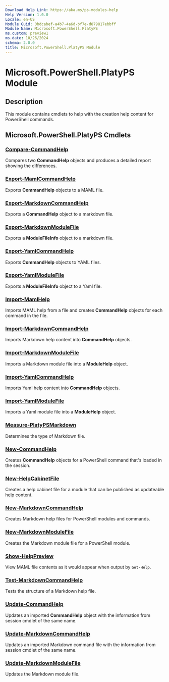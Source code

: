 ```yaml
---
Download Help Link: https://aka.ms/ps-modules-help
Help Version: 1.0.0
Locale: en-US
Module Guid: 0bdcabef-a4b7-4a6d-bf7e-d879817ebbff
Module Name: Microsoft.PowerShell.PlatyPS
ms.custom: preview1
ms.date: 10/26/2024
schema: 2.0.0
title: Microsoft.PowerShell.PlatyPS Module
---
```


# Microsoft.PowerShell.PlatyPS Module

## Description

This module contains cmdlets to help with the creation help content for PowerShell commands.

## Microsoft.PowerShell.PlatyPS Cmdlets

### [Compare-CommandHelp](Compare-CommandHelp.md)

Compares two **CommandHelp** objects and produces a detailed report showing the differences.

### [Export-MamlCommandHelp](Export-MamlCommandHelp.md)

Exports **CommandHelp** objects to a MAML file.

### [Export-MarkdownCommandHelp](Export-MarkdownCommandHelp.md)

Exports a **CommandHelp** object to a markdown file.

### [Export-MarkdownModuleFile](Export-MarkdownModuleFile.md)

Exports a **ModuleFileInfo** object to a markdown file.

### [Export-YamlCommandHelp](Export-YamlCommandHelp.md)

Exports **CommandHelp** objects to YAML files.

### [Export-YamlModuleFile](Export-YamlModuleFile.md)

Exports a **ModuleFileInfo** object to a Yaml file.

### [Import-MamlHelp](Import-MamlHelp.md)

Imports MAML help from a file and creates **CommandHelp** objects for each command in the file.

### [Import-MarkdownCommandHelp](Import-MarkdownCommandHelp.md)

Imports Markdown help content into **CommandHelp** objects.

### [Import-MarkdownModuleFile](Import-MarkdownModuleFile.md)

Imports a Markdown module file into a **ModuleHelp** object.

### [Import-YamlCommandHelp](Import-YamlCommandHelp.md)

Imports Yaml help content into **CommandHelp** objects.

### [Import-YamlModuleFile](Import-YamlModuleFile.md)

Imports a Yaml module file into a **ModuleHelp** object.

### [Measure-PlatyPSMarkdown](Measure-PlatyPSMarkdown.md)

Determines the type of Markdown file.

### [New-CommandHelp](New-CommandHelp.md)

Creates **CommandHelp** objects for a PowerShell command that's loaded in the session.

### [New-HelpCabinetFile](New-HelpCabinetFile.md)

Creates a help cabinet file for a module that can be published as updateable help content.

### [New-MarkdownCommandHelp](New-MarkdownCommandHelp.md)

Creates Markdown help files for PowerShell modules and commands.

### [New-MarkdownModuleFile](New-MarkdownModuleFile.md)

Creates the Markdown module file for a PowerShell module.

### [Show-HelpPreview](Show-HelpPreview.md)

View MAML file contents as it would appear when output by `Get-Help`.

### [Test-MarkdownCommandHelp](Test-MarkdownCommandHelp.md)

Tests the structure of a Markdown help file.

### [Update-CommandHelp](Update-CommandHelp.md)

Updates an imported **CommandHelp** object with the information from session cmdlet of the same
name.

### [Update-MarkdownCommandHelp](Update-MarkdownCommandHelp.md)

Updates an imported Markdown command file with the information from session cmdlet of the same name.

### [Update-MarkdownModuleFile](Update-MarkdownModuleFile.md)

Updates the Markdown module file.
